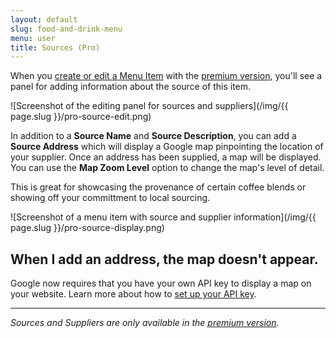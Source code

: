 ```yaml
---
layout: default
slug: food-and-drink-menu
menu: user
title: Sources (Pro)
---
```

When you [create or edit a Menu Item](../getting-started/create-menu#create-menu-item) with the [premium version](../pro), you'll see a panel for adding information about the source of this item.

![Screenshot of the editing panel for sources and suppliers](/img/{{ page.slug }}/pro-source-edit.png)

In addition to a **Source Name** and **Source Description**, you can add a **Source Address** which will display a Google map pinpointing the location of your supplier. Once an address has been supplied, a map will be displayed. You can use the **Map Zoom Level** option to change the map's level of detail.

This is great for showcasing the provenance of certain coffee blends or showing off your committment to local sourcing.

![Screenshot of a menu item with source and supplier information](/img/{{ page.slug }}/pro-source-display.png)

## When I add an address, the map doesn't appear.

Google now requires that you have your own API key to display a map on your website. Learn more about how to [set up your API key](google-map-api-key).

---

*Sources and Suppliers are only available in the [premium version](../pro).*
